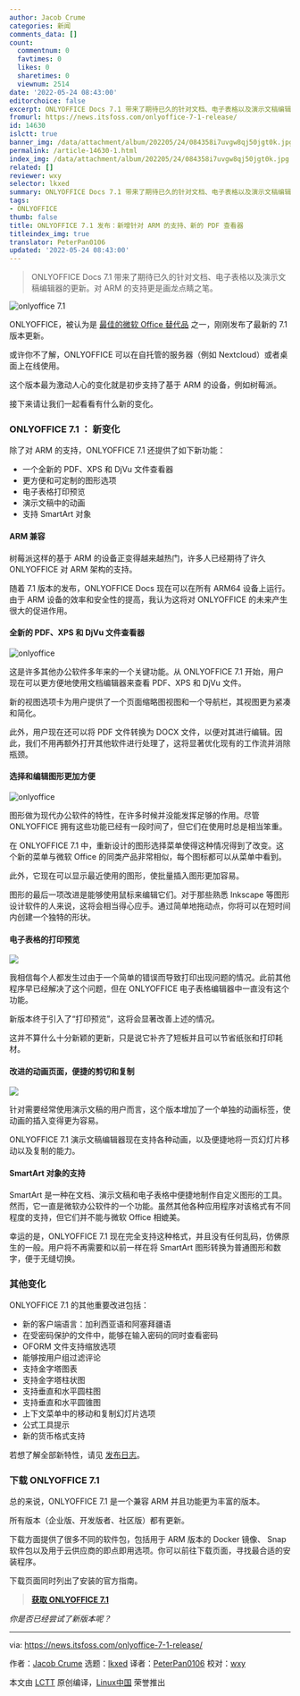 ```yaml
---
author: Jacob Crume
categories: 新闻
comments_data: []
count:
  commentnum: 0
  favtimes: 0
  likes: 0
  sharetimes: 0
  viewnum: 2514
date: '2022-05-24 08:43:00'
editorchoice: false
excerpt: ONLYOFFICE Docs 7.1 带来了期待已久的针对文档、电子表格以及演示文稿编辑器的更新。对 ARM 的支持更是画龙点睛之笔。
fromurl: https://news.itsfoss.com/onlyoffice-7-1-release/
id: 14630
islctt: true
banner_img: /data/attachment/album/202205/24/084358i7uvgw8qj50jgt0k.jpg
permalink: /article-14630-1.html
index_img: /data/attachment/album/202205/24/084358i7uvgw8qj50jgt0k.jpg.thumb.jpg
related: []
reviewer: wxy
selector: lkxed
summary: ONLYOFFICE Docs 7.1 带来了期待已久的针对文档、电子表格以及演示文稿编辑器的更新。对 ARM 的支持更是画龙点睛之笔。
tags:
- ONLYOFFICE
thumb: false
title: ONLYOFFICE 7.1 发布：新增针对 ARM 的支持、新的 PDF 查看器
titleindex_img: true
translator: PeterPan0106
updated: '2022-05-24 08:43:00'
---
```



> 
> ONLYOFFICE Docs 7.1 带来了期待已久的针对文档、电子表格以及演示文稿编辑器的更新。对 ARM 的支持更是画龙点睛之笔。
> 
> 
> 


![onlyoffice 7.1](/data/attachment/album/202205/24/084358i7uvgw8qj50jgt0k.jpg)


ONLYOFFICE，被认为是 [最佳的微软 Office 替代品](https://itsfoss.com/best-free-open-source-alternatives-microsoft-office/) 之一，刚刚发布了最新的 7.1 版本更新。


或许你不了解，ONLYOFFICE 可以在自托管的服务器（例如 Nextcloud）或者桌面上在线使用。


这个版本最为激动人心的变化就是初步支持了基于 ARM 的设备，例如树莓派。


接下来请让我们一起看看有什么新的变化。


### ONLYOFFICE 7.1 ： 新变化






除了对 ARM 的支持，ONLYOFFICE 7.1 还提供了如下新功能：


* 一个全新的 PDF、XPS 和 DjVu 文件查看器
* 更方便和可定制的图形选项
* 电子表格打印预览
* 演示文稿中的动画
* 支持 SmartArt 对象


#### ARM 兼容


树莓派这样的基于 ARM 的设备正变得越来越热门，许多人已经期待了许久 ONLYOFFICE 对 ARM 架构的支持。


随着 7.1 版本的发布，ONLYOFFICE Docs 现在可以在所有 ARM64 设备上运行。由于 ARM 设备的效率和安全性的提高，我认为这将对 ONLYOFFICE 的未来产生很大的促进作用。


#### 全新的 PDF、XPS 和 DjVu 文件查看器


![onlyoffice](/data/attachment/album/202205/24/084359p977k7mt9xd559q7.png)


这是许多其他办公软件多年来的一个关键功能。从 ONLYOFFICE 7.1 开始，用户现在可以更方便地使用文档编辑器来查看 PDF、XPS 和 DjVu 文件。


新的视图选项卡为用户提供了一个页面缩略图视图和一个导航栏，其视图更为紧凑和简化。


此外，用户现在还可以将 PDF 文件转换为 DOCX 文件，以便对其进行编辑。因此，我们不用再额外打开其他软件进行处理了，这将显著优化现有的工作流并消除瓶颈。


#### 选择和编辑图形更加方便


![onlyoffice](/data/attachment/album/202205/24/084359zb1obi3brrlvrgr4.png)


图形做为现代办公软件的特性，在许多时候并没能发挥足够的作用。尽管 ONLYOFFICE 拥有这些功能已经有一段时间了，但它们在使用时总是相当笨重。


在 ONLYOFFICE 7.1 中，重新设计的图形选择菜单使得这种情况得到了改变。这个新的菜单与微软 Office 的同类产品非常相似，每个图标都可以从菜单中看到。


此外，它现在可以显示最近使用的图形，使批量插入图形更加容易。


图形的最后一项改进是能够使用鼠标来编辑它们。对于那些熟悉 Inkscape 等图形设计软件的人来说，这将会相当得心应手。通过简单地拖动点，你将可以在短时间内创建一个独特的形状。


#### 电子表格的打印预览


![](/data/attachment/album/202205/24/084400hiokjbbs98qqnjrr.png)


我相信每个人都发生过由于一个简单的错误而导致打印出现问题的情况。此前其他程序早已经解决了这个问题，但在 ONLYOFFICE 电子表格编辑器中一直没有这个功能。


新版本终于引入了“打印预览”，这将会显著改善上述的情况。


这并不算什么十分新颖的更新，只是说它补齐了短板并且可以节省纸张和打印耗材。


#### 改进的动画页面，便捷的剪切和复制


![](/data/attachment/album/202205/24/084400wr8r8xsox293vp4b.png)


针对需要经常使用演示文稿的用户而言，这个版本增加了一个单独的动画标签，使动画的插入变得更为容易。


ONLYOFFICE 7.1 演示文稿编辑器现在支持各种动画，以及便捷地将一页幻灯片移动以及复制的能力。


#### SmartArt 对象的支持


SmartArt 是一种在文档、演示文稿和电子表格中便捷地制作自定义图形的工具。然而，它一直是微软办公软件的一个功能。虽然其他各种应用程序对该格式有不同程度的支持，但它们并不能与微软 Office 相媲美。


幸运的是，ONLYOFFICE 7.1 现在完全支持这种格式，并且没有任何乱码，仿佛原生的一般。用户将不再需要和以前一样在将 SmartArt 图形转换为普通图形和数字，便于无缝切换。


### 其他变化


ONLYOFFICE 7.1 的其他重要改进包括：


* 新的客户端语言：加利西亚语和阿塞拜疆语
* 在受密码保护的文件中，能够在输入密码的同时查看密码
* OFORM 文件支持缩放选项
* 能够按用户组过滤评论
* 支持金字塔图表
* 支持金字塔柱状图
* 支持垂直和水平圆柱图
* 支持垂直和水平圆锥图
* 上下文菜单中的移动和复制幻灯片选项
* 公式工具提示
* 新的货币格式支持


若想了解全部新特性，请见 [发布日志](https://www.onlyoffice.com/blog/2022/05/discover-onlyoffice-docs-v7-1/)。


### 下载 ONLYOFFICE 7.1


总的来说，ONLYOFFICE 7.1 是一个兼容 ARM 并且功能更为丰富的版本。


所有版本（企业版、开发版者、社区版）都有更新。


下载方面提供了很多不同的软件包，包括用于 ARM 版本的 Docker 镜像、 Snap 软件包以及用于云供应商的即点即用选项。你可以前往下载页面，寻找最合适的安装程序。


下载页面同时列出了安装的官方指南。



> 
> **[获取 ONLYOFFICE 7.1](https://www.onlyoffice.com/download-docs.aspx)**
> 
> 
> 


*你是否已经尝试了新版本呢？*




---


via: <https://news.itsfoss.com/onlyoffice-7-1-release/>


作者：[Jacob Crume](https://news.itsfoss.com/author/jacob/) 选题：[lkxed](https://github.com/lkxed) 译者：[PeterPan0106](https://github.com/PeterPan0106) 校对：[wxy](https://github.com/wxy)


本文由 [LCTT](https://github.com/LCTT/TranslateProject) 原创编译，[Linux中国](https://linux.cn/) 荣誉推出